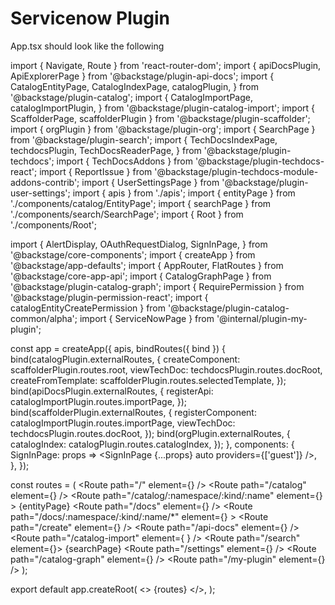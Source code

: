 # Servicenow Plugin 


App.tsx should look like the following 

import { Navigate, Route } from 'react-router-dom';
import { apiDocsPlugin, ApiExplorerPage } from '@backstage/plugin-api-docs';
import {
  CatalogEntityPage,
  CatalogIndexPage,
  catalogPlugin,
} from '@backstage/plugin-catalog';
import {
  CatalogImportPage,
  catalogImportPlugin,
} from '@backstage/plugin-catalog-import';
import { ScaffolderPage, scaffolderPlugin } from '@backstage/plugin-scaffolder';
import { orgPlugin } from '@backstage/plugin-org';
import { SearchPage } from '@backstage/plugin-search';
import {
  TechDocsIndexPage,
  techdocsPlugin,
  TechDocsReaderPage,
} from '@backstage/plugin-techdocs';
import { TechDocsAddons } from '@backstage/plugin-techdocs-react';
import { ReportIssue } from '@backstage/plugin-techdocs-module-addons-contrib';
import { UserSettingsPage } from '@backstage/plugin-user-settings';
import { apis } from './apis';
import { entityPage } from './components/catalog/EntityPage';
import { searchPage } from './components/search/SearchPage';
import { Root } from './components/Root';

import {
  AlertDisplay,
  OAuthRequestDialog,
  SignInPage,
} from '@backstage/core-components';
import { createApp } from '@backstage/app-defaults';
import { AppRouter, FlatRoutes } from '@backstage/core-app-api';
import { CatalogGraphPage } from '@backstage/plugin-catalog-graph';
import { RequirePermission } from '@backstage/plugin-permission-react';
import { catalogEntityCreatePermission } from '@backstage/plugin-catalog-common/alpha';
import { ServiceNowPage } from '@internal/plugin-my-plugin';

const app = createApp({
  apis,
  bindRoutes({ bind }) {
    bind(catalogPlugin.externalRoutes, {
      createComponent: scaffolderPlugin.routes.root,
      viewTechDoc: techdocsPlugin.routes.docRoot,
      createFromTemplate: scaffolderPlugin.routes.selectedTemplate,
    });
    bind(apiDocsPlugin.externalRoutes, {
      registerApi: catalogImportPlugin.routes.importPage,
    });
    bind(scaffolderPlugin.externalRoutes, {
      registerComponent: catalogImportPlugin.routes.importPage,
      viewTechDoc: techdocsPlugin.routes.docRoot,
    });
    bind(orgPlugin.externalRoutes, {
      catalogIndex: catalogPlugin.routes.catalogIndex,
    });
  },
  components: {
    SignInPage: props => <SignInPage {...props} auto providers={['guest']} />,
  },
});

const routes = (
  <FlatRoutes>
    <Route path="/" element={<Navigate to="catalog" />} />
    <Route path="/catalog" element={<CatalogIndexPage />} />
    <Route
      path="/catalog/:namespace/:kind/:name"
      element={<CatalogEntityPage />}
    >
      {entityPage}
    </Route>
    <Route path="/docs" element={<TechDocsIndexPage />} />
    <Route
      path="/docs/:namespace/:kind/:name/*"
      element={<TechDocsReaderPage />}
    >
      <TechDocsAddons>
        <ReportIssue />
      </TechDocsAddons>
    </Route>
    <Route path="/create" element={<ScaffolderPage />} />
    <Route path="/api-docs" element={<ApiExplorerPage />} />
    <Route
      path="/catalog-import"
      element={
        <RequirePermission permission={catalogEntityCreatePermission}>
          <CatalogImportPage />
        </RequirePermission>
      }
    />
    <Route path="/search" element={<SearchPage />}>
      {searchPage}
    </Route>
    <Route path="/settings" element={<UserSettingsPage />} />
    <Route path="/catalog-graph" element={<CatalogGraphPage />} />
    <Route path="/my-plugin" element={<ServiceNowPage />} />
  </FlatRoutes>
);

export default app.createRoot(
  <>
    <AlertDisplay />
    <OAuthRequestDialog />
    <AppRouter>
      <Root>{routes}</Root>
    </AppRouter>
  </>,
);



